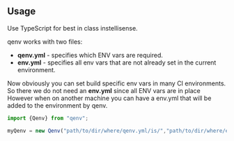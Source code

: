 ## Usage
Use TypeScript for best in class instellisense.

qenv works with two files:

* **qenv.yml** - specifies which ENV vars are required.
* **env.yml** - specifies all env vars that are not already set in the current environment.

Now obviously you can set build specific env vars in many CI environments.
So there we do not need an **env.yml** since all ENV vars are in place
However when on another machine you can have a env.yml that will be added to the environment by qenv.

```javascript
import {Qenv} from "qenv";

myQenv = new Qenv("path/to/dir/where/qenv.yml/is/","path/to/dir/where/env.yml/is(");

``` 